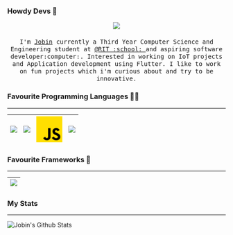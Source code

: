 ### Howdy Devs 👋

<p align="center">
  <img src="https://raw.githubusercontent.com/JobinBiju/JobinBiju/master/images/working.gif" width=300>
  <br><br>
  <samp>
    I'm <a href="https://github.com/JobinBiju/">Jobin</a> currently a Third Year Computer Science and Engineering student at <a href="http://www.rit.ac.in/">@RIT :school: </a> and aspiring software developer:computer:. Interested in working on IoT projects and Application development using Flutter. I like to work on fun projects which i'm curious about and try to be innovative.
  </samp>
</p>

### Favourite Programming Languages 👨‍💻
---
|<img src="https://raw.githubusercontent.com/JobinBiju/JobinBiju/master/images/dart.svg" width=60> | <img src="https://raw.githubusercontent.com/JobinBiju/JobinBiju/master/images/python.png" width=60> | <img src="https://raw.githubusercontent.com/JobinBiju/JobinBiju/master/images/javascript.png" width=60> | <img src="https://raw.githubusercontent.com/JobinBiju/JobinBiju/master/images/c.png" width=60> |
|:---:|:---:|:---:|:---:|

### Favourite Frameworks  👷
---
|<img src="https://raw.githubusercontent.com/JobinBiju/JobinBiju/master/images/flutter.png" width=60> |
|:---:|

### My Stats
---
<img align="left" alt="Jobin's Github Stats" src="https://github-readme-stats.vercel.app/api?username=JobinBiju&show_icons=true&hide_border=true" />


<!--
**JobinBiju/JobinBiju** is a ✨ _special_ ✨ repository because its `README.md` (this file) appears on your GitHub profile.

Here are some ideas to get you started:

- 🔭 I’m currently working on ...
- 🌱 I’m currently learning ...
- 👯 I’m looking to collaborate on ...
- 🤔 I’m looking for help with ...
- 💬 Ask me about ...
- 📫 How to reach me: ...
- 😄 Pronouns: ...
- ⚡ Fun fact: ...
-->
